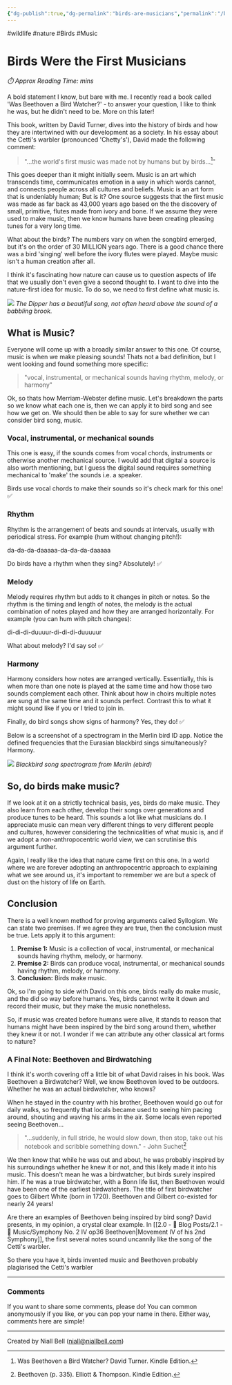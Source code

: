 ```yaml
---
{"dg-publish":true,"dg-permalink":"birds-are-musicians","permalink":"/birds-are-musicians/","title":"Birds Were the First Musicians","hide":true,"tags":["Birds","Music"],"noteIcon":null,"created":"2024-04-29T12:49:03.131+01:00","updated":"2024-05-12T22:00:48.070+01:00"}
---
```


#wildlife #nature #Birds #Music   
# Birds Were the First Musicians
<p id="reading-time" style="font-style: italic;">⏱️ Approx Reading Time:  <span id="inserted-text"></span> mins</p>

A bold statement I know, but bare with me. I recently read a book called 'Was Beethoven a Bird Watcher?' - to answer your question, I like to think he was, but he didn't need to be. More on this later!

This book, written by David Turner, dives into the history of birds and how they are intertwined with our development as a society. In his essay about the Cetti's warbler (pronounced 'Chetty's'), David made the following comment:

>"...the world's first music was made not by humans but by birds...[^1]"

This goes deeper than it might initially seem. Music is an art which transcends time, communicates emotion in a way in which words cannot, and connects people across all cultures and beliefs. Music is an art form that is undeniably human; But is it? One source suggests that the first music was made as far back as 43,000 years ago based on the the discovery of small, primitive, flutes made from ivory and bone. If we assume they were used to make music, then we know humans have been creating pleasing tunes for a very long time.


What about the birds? The numbers vary on when the songbird emerged, but it's on the order of 30 MILLION years ago. There is a good chance there was a bird 'singing' well before the ivory flutes were played. Maybe music isn't a human creation after all. 

I think it's fascinating how nature can cause us to question aspects of life that we usually don't even give a second thought to. I want to dive into the nature-first idea for music. To do so, we need to first define what music is.

![](https://i.imgur.com/rLYIZA3.jpeg)
*The Dipper has a beautiful song, not often heard above the sound of a babbling brook.*

## What is Music?

Everyone will come up with a broadly similar answer to this one. Of course, music is when we make pleasing sounds! Thats not a bad definition, but I went looking and found something more specific:

> "vocal, instrumental, or mechanical sounds having rhythm, melody, or harmony"

Ok, so thats how Merriam-Webster define music. Let's breakdown the parts so we know what each one is, then we can apply it to bird song and see how we get on. We should then be able to say for sure whether we can consider bird song, music.

### Vocal, instrumental, or mechanical sounds

This one is easy, if the sounds comes from vocal chords, instruments or otherwise another mechanical source. I would add that digital a source is also worth mentioning, but I guess the digital sound requires something mechanical to 'make' the sounds i.e. a speaker.

Birds use vocal chords to make their sounds so it's check mark for this one! ✅

### Rhythm

Rhythm is the arrangement of beats and sounds at intervals, usually with periodical stress. For example (hum without changing pitch!):

da-da-da-daaaaa-da-da-da-daaaaa

Do birds have a rhythm when they sing? Absolutely! ✅

### Melody

Melody requires rhythm but adds to it changes in pitch or notes. So the rhythm is the timing and length of notes, the melody is the actual combination of notes played and how they are arranged horizontally. For example (you can hum with pitch changes):

di-di-di-duuuur-di-di-di-duuuuur

What about melody? I'd say so! ✅

### Harmony

Harmony considers how notes are arranged vertically. Essentially, this is when more than one note is played at the same time and how those two sounds complement each other. Think about how in choirs multiple notes are sung at the same time and it sounds perfect. Contrast this to what it might sound like if you or I tried to join in.

Finally, do bird songs show signs of harmony? Yes, they do! ✅ 

Below is a screenshot of a spectrogram in the Merlin bird ID app. Notice the defined frequencies that the Eurasian blackbird sings simultaneously? Harmony.

![](https://i.imgur.com/0Pgi4kI.jpeg)
*Blackbird song spectrogram from Merlin (ebird)*

## So, do birds make music?

If we look at it on a strictly technical basis, yes, birds do make music. They also learn from each other, develop their songs over generations and produce tunes to be heard. This sounds a lot like what musicians do. I appreciate music can mean very different things to very different people and cultures, however considering the technicalities of what music is, and if we adopt a non-anthropocentric world view, we can scrutinise this argument further. 

Again, I really like the idea that nature came first on this one. In a world where we are forever adopting an anthropocentric approach to explaining what we see around us, it's important to remember we are but a speck of dust on the history of life on Earth.

## Conclusion

There is a well known method for proving arguments called Syllogism. We can state two premises. If we agree they are true, then the conclusion must be true. Lets apply it to this argument:

1. **Premise 1:** Music is a collection of vocal, instrumental, or mechanical sounds having rhythm, melody, or harmony.
2. **Premise 2:** Birds can produce vocal, instrumental, or mechanical sounds having rhythm, melody, or harmony.
3. **Conclusion:** Birds make music. 

Ok, so I'm going to side with David on this one, birds really do make music, and the did so way before humans. Yes, birds cannot write it down and record their music, but they make the music nonetheless. 

So, if music was created before humans were alive, it stands to reason that humans might have been inspired by the bird song around them, whether they knew it or not. I wonder if we can attribute any other classical art forms to nature?

### A Final Note: Beethoven and Birdwatching

I think it's worth covering off a little bit of what David raises in his book. Was Beethoven a Birdwatcher? Well, we know Beethoven loved to be outdoors. Whether he was an actual birdwatcher, who knows? 

When he stayed in the country with his brother, Beethoven would go out for daily walks, so frequently that locals became used to seeing him pacing around, shouting and waving his arms in the air. Some locals even reported seeing Beethoven...

> "...suddenly, in full stride, he would slow down, then stop, take out his notebook and scribble something down." - John Suchet[^2]

We then know that while he was out and about, he was probably inspired by his surroundings whether he knew it or not, and this likely made it into his music. This doesn't mean he was a birdwatcher, but birds surely inspired him. If he was a true birdwatcher, with a Bonn life list, then Beethoven would have been one of the earliest birdwatchers. The title of first birdwatcher goes to Gilbert White (born in 1720). Beethoven and Gilbert co-existed for nearly 24 years!

Are there an examples of Beethoven being inspired by bird song? David presents, in my opinion, a crystal clear example. In [[2.0 - 📝 Blog Posts/2.1 - 🎼 Music/Symphony No. 2 IV op36 Beethoven\|Movement IV of his 2nd Symphony]], the first several notes sound uncannily like the song of the Cetti's warbler.

So there you have it, birds invented music and Beethoven probably plagiarised the Cetti's warbler

[^1]: Was Beethoven a Bird Watcher? David Turner. Kindle Edition.
[^2]: Beethoven (p. 335). Elliott & Thompson. Kindle Edition.

---
### Comments

If you want to share some comments, please do! You can common anonymously if you like, or you can pop your name in there. Either way, comments here are simple!


<div id="waline"></div>
<script type="module">
	import { init } from 'https://unpkg.com/@waline/client@v3/dist/waline.js';
	init({
	  el: '#waline',
	  serverURL: 'https://niallscavecomments.vercel.app/',
	  lang: 'en',
	});
</script>

---
Created by Niall Bell (niall@niallbell.com)